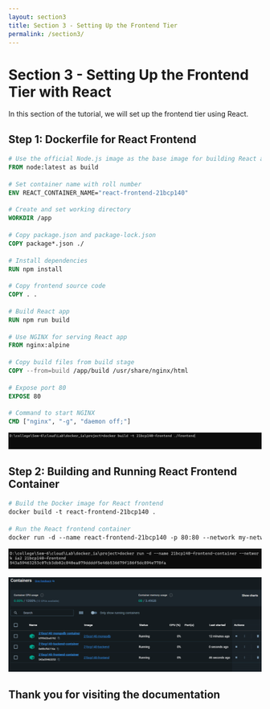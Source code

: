 ```yaml
---
layout: section3
title: Section 3 - Setting Up the Frontend Tier
permalink: /section3/
---
```


<!-- Content for Docker section 3 -->

# Section 3 - Setting Up the Frontend Tier with React

In this section of the tutorial, we will set up the frontend tier using React.

## Step 1: Dockerfile for React Frontend

```dockerfile
# Use the official Node.js image as the base image for building React app
FROM node:latest as build

# Set container name with roll number
ENV REACT_CONTAINER_NAME="react-frontend-21bcp140"

# Create and set working directory
WORKDIR /app

# Copy package.json and package-lock.json
COPY package*.json ./

# Install dependencies
RUN npm install

# Copy frontend source code
COPY . .

# Build React app
RUN npm run build

# Use NGINX for serving React app
FROM nginx:alpine

# Copy build files from build stage
COPY --from=build /app/build /usr/share/nginx/html

# Expose port 80
EXPOSE 80

# Command to start NGINX
CMD ["nginx", "-g", "daemon off;"]
```
![Image](/images/frontend-01.png)
## Step 2: Building and Running React Frontend Container
 ``` dockerfile
# Build the Docker image for React frontend
docker build -t react-frontend-21bcp140 .

# Run the React frontend container
docker run -d --name react-frontend-21bcp140 -p 80:80 --network my-network react-frontend-21bcp140
```

![Image](/images/frontend-02.png)


![Image](/images/frontend-03.png)


## Thank you for visiting the documentation